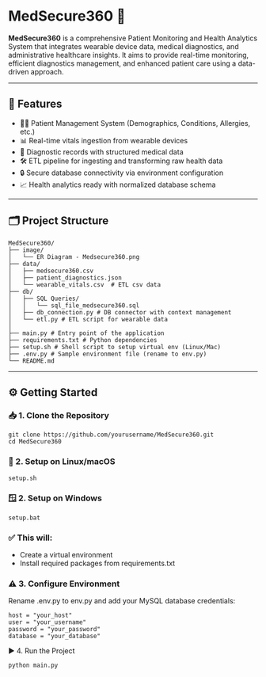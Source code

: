 # MedSecure360 🏥

**MedSecure360** is a comprehensive Patient Monitoring and Health Analytics System that integrates wearable device data, medical diagnostics, and administrative healthcare insights. It aims to provide real-time monitoring, efficient diagnostics management, and enhanced patient care using a data-driven approach.

---

## 🚀 Features

- 👨‍⚕️ Patient Management System (Demographics, Conditions, Allergies, etc.)
- 📊 Real-time vitals ingestion from wearable devices
- 🧪 Diagnostic records with structured medical data
- 🛠️ ETL pipeline for ingesting and transforming raw health data
- 🔒 Secure database connectivity via environment configuration
- 📈 Health analytics ready with normalized database schema

---

## 🗂️ Project Structure

    MedSecure360/
    ├── image/
    │   └── ER Diagram - Medsecure360.png 
    ├── data/
    │   ├── medsecure360.csv  
    │   ├── patient_diagnostics.json  
    │   └── wearable_vitals.csv  # ETL csv data
    ├── db/
    │   ├── SQL Queries/
    │   │   └── sql_file_medsecure360.sql
    │   ├── db_connection.py # DB connector with context management
    │   └── etl.py # ETL script for wearable data
    │
    ├── main.py # Entry point of the application
    ├── requirements.txt # Python dependencies
    ├── setup.sh # Shell script to setup virtual env (Linux/Mac)
    ├── .env.py # Sample environment file (rename to env.py)
    └── README.md

---


## ⚙️ Getting Started

### 📥 1. Clone the Repository

    git clone https://github.com/yourusername/MedSecure360.git
    cd MedSecure360


### 🐧 2. Setup on Linux/macOS

    setup.sh

### 🪟 2. Setup on Windows

    setup.bat

### ✅ This will:
* Create a virtual environment
* Install required packages from requirements.txt

### ⚠️ 3. Configure Environment
Rename .env.py to env.py and add your MySQL database credentials:

    host = "your_host"
    user = "your_username"
    password = "your_password"
    database = "your_database"

▶️ 4. Run the Project

    python main.py
    